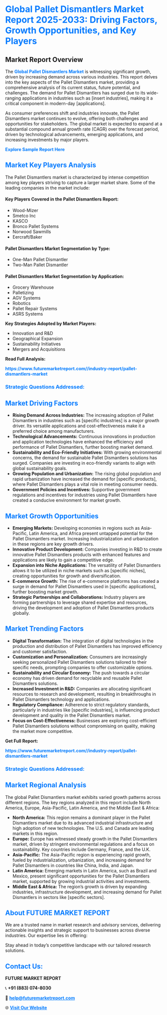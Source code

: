 <h1 style="color: #007BFF;">Global Pallet Dismantlers Market Report 2025-2033: Driving Factors, Growth Opportunities, and Key Players</h1>

<section id="overview">
<h2>Market Report Overview</h2>
<p>The <a href="https://www.futuremarketreport.com//industry-report/pallet-dismantlers-market" style="color: #007BFF; text-decoration: none;"><strong>Global Pallet Dismantlers Market</strong></a> is witnessing significant growth, driven by increasing demand across various industries. This report delves into the key aspects of the Pallet Dismantlers market, providing a comprehensive analysis of its current status, future potential, and challenges. The demand for Pallet Dismantlers has surged due to its wide-ranging applications in industries such as [insert industries], making it a critical component in modern-day [applications].</p>
<p>As consumer preferences shift and industries innovate, the Pallet Dismantlers market continues to evolve, offering both challenges and opportunities for stakeholders. The global market is expected to expand at a substantial compound annual growth rate (CAGR) over the forecast period, driven by technological advancements, emerging applications, and increasing investments by major players.</p>
</section>

<section id="overview">
<p><a href="https://www.futuremarketreport.com//request-sample/reportId=56938" style="color: #007BFF; text-decoration: none;"><strong>Explore Sample Report Here</strong></a></p>
</section>

<section id="key-players">
<h2 style="color: #007BFF;">Market Key Players Analysis</h2>
<p>The Pallet Dismantlers market is characterized by intense competition among key players striving to capture a larger market share. Some of the leading companies in the market include:</p>
<h4>Key Players Covered in the Pallet Dismantlers Report:</h4>
<ul><li>Wood-Mizer</li><li>Smetco Inc</li><li>KASCO</li><li>Bronco Pallet Systems</li><li>Norwood Sawmills</li><li>Eercraft/Baker</li></ul>
<h4>Pallet Dismantlers Market Segmentation by Type:</h4>
<ul><li>One-Man Pallet Dismantler</li><li>Two-Man Pallet Dismantler</li></ul>

<h4>Pallet Dismantlers Market Segmentation by Application:</h4>
<ul><li>Grocery Warehouse</li><li>Palletizing</li><li>AGV Systems</li><li>Robotics</li><li>Pallet Repair Systems</li><li>ASRS Systems</li></ul>
<p><strong>Key Strategies Adopted by Market Players:</strong></p>
<ul>
<li>Innovation and R&D</li>
<li>Geographical Expansion</li>
<li>Sustainability Initiatives</li>
<li>Mergers and Acquisitions</li>
</ul>
</section>

<section>
<p><strong>Read Full Analysis: </strong></p><a href="https://www.futuremarketreport.com//industry-report/pallet-dismantlers-market" style="color: #007BFF; text-decoration: none;"><strong>https://www.futuremarketreport.com//industry-report/pallet-dismantlers-market</strong></a>
<h3 style="color: #007BFF;">Strategic Questions Addressed:</h3>
</section>

<section id="driving-factors">
<h2 style="color: #007BFF;">Market Driving Factors</h2>
<ul>
<li><strong>Rising Demand Across Industries:</strong> The increasing adoption of Pallet Dismantlers in industries such as [specific industries] is a major growth driver. Its versatile applications and cost-effectiveness make it a preferred choice among manufacturers.</li>
<li><strong>Technological Advancements:</strong> Continuous innovations in production and application technologies have enhanced the efficiency and performance of Pallet Dismantlers, further boosting market demand.</li>
<li><strong>Sustainability and Eco-Friendly Initiatives:</strong> With growing environmental concerns, the demand for sustainable Pallet Dismantlers solutions has surged. Companies are investing in eco-friendly variants to align with global sustainability goals.</li>
<li><strong>Growing Population and Urbanization:</strong> The rising global population and rapid urbanization have increased the demand for [specific products], where Pallet Dismantlers plays a vital role in meeting consumer needs.</li>
<li><strong>Government Policies and Incentives:</strong> Supportive government regulations and incentives for industries using Pallet Dismantlers have created a conducive environment for market growth.</li>
</ul>
</section>

<section id="growth-opportunities">
<h2 style="color: #007BFF;">Market Growth Opportunities</h2>
<ul>
<li><strong>Emerging Markets:</strong> Developing economies in regions such as Asia-Pacific, Latin America, and Africa present untapped potential for the Pallet Dismantlers market. Increasing industrialization and urbanization in these regions are key growth drivers.</li>
<li><strong>Innovative Product Development:</strong> Companies investing in R&D to create innovative Pallet Dismantlers products with enhanced features and applications are likely to gain a competitive edge.</li>
<li><strong>Expansion into Niche Applications:</strong> The versatility of Pallet Dismantlers allows it to be utilized in niche markets such as [specific niches], creating opportunities for growth and diversification.</li>
<li><strong>E-commerce Growth:</strong> The rise of e-commerce platforms has created a surge in demand for Pallet Dismantlers used in [specific applications], further boosting market growth.</li>
<li><strong>Strategic Partnerships and Collaborations:</strong> Industry players are forming partnerships to leverage shared expertise and resources, driving the development and adoption of Pallet Dismantlers products globally.</li>
</ul>
</section>

<section id="trending-factors">
<h2 style="color: #007BFF;">Market Trending Factors</h2>
<ul>
<li><strong>Digital Transformation:</strong> The integration of digital technologies in the production and distribution of Pallet Dismantlers has improved efficiency and customer satisfaction.</li>
<li><strong>Customization and Personalization:</strong> Consumers are increasingly seeking personalized Pallet Dismantlers solutions tailored to their specific needs, prompting companies to offer customizable options.</li>
<li><strong>Sustainability and Circular Economy:</strong> The push towards a circular economy has driven demand for recyclable and reusable Pallet Dismantlers solutions.</li>
<li><strong>Increased Investment in R&D:</strong> Companies are allocating significant resources to research and development, resulting in breakthroughs in Pallet Dismantlers technology and applications.</li>
<li><strong>Regulatory Compliance:</strong> Adherence to strict regulatory standards, particularly in industries like [specific industries], is influencing product development and quality in the Pallet Dismantlers market.</li>
<li><strong>Focus on Cost-Effectiveness:</strong> Businesses are exploring cost-efficient Pallet Dismantlers solutions without compromising on quality, making the market more competitive.</li>
</ul>
</section>

<section>
<p><strong>Get Full Report: </strong></p><a href="https://www.futuremarketreport.com//industry-report/pallet-dismantlers-market" style="color: #007BFF; text-decoration: none;"><strong>https://www.futuremarketreport.com//industry-report/pallet-dismantlers-market</strong></a>
<h3 style="color: #007BFF;">Strategic Questions Addressed:</h3>
</section>


<section id="regional-analysis">
<h2 style="color: #007BFF;">Market Regional Analysis</h2>
<p>The global Pallet Dismantlers market exhibits varied growth patterns across different regions. The key regions analyzed in this report include North America, Europe, Asia-Pacific, Latin America, and the Middle East & Africa:</p>
<ul>
<li><strong>North America:</strong> This region remains a dominant player in the Pallet Dismantlers market due to its advanced industrial infrastructure and high adoption of new technologies. The U.S. and Canada are leading markets in this region.</li>
<li><strong>Europe:</strong> Europe has witnessed steady growth in the Pallet Dismantlers market, driven by stringent environmental regulations and a focus on sustainability. Key countries include Germany, France, and the U.K.</li>
<li><strong>Asia-Pacific:</strong> The Asia-Pacific region is experiencing rapid growth, fueled by industrialization, urbanization, and increasing demand for Pallet Dismantlers in countries like China, India, and Japan.</li>
<li><strong>Latin America:</strong> Emerging markets in Latin America, such as Brazil and Mexico, present significant opportunities for the Pallet Dismantlers market, supported by growing industrial activities and investments.</li>
<li><strong>Middle East & Africa:</strong> The region’s growth is driven by expanding industries, infrastructure development, and increasing demand for Pallet Dismantlers in sectors like [specific sectors].</li>
</ul>
</section>

<footer>
<h2 style="color: #007BFF;">About FUTURE MARKET REPORT</h2>
<p>We are a trusted name in market research and advisory services, delivering actionable insights and strategic support to businesses across diverse industries. Our expertise lies in offering:</p>

<p>Stay ahead in today’s competitive landscape with our tailored research solutions.</p>

<h2 style="color: #007BFF;">Contact Us:</h2>
<p><strong>FUTURE MARKET REPORT</strong></p>
<p>📞 <strong>+91 (883) 074-8030</strong></p>
<p>📧 <strong><a href="mailto:help@futuremarketreport.com" style="color: #007BFF;">help@futuremarketreport.com</a></strong></p>
<p>🌐 <strong><a href="https://www.futuremarketreport.com/" style="color: #007BFF;">Visit Our Website</a></strong></p>
</footer>